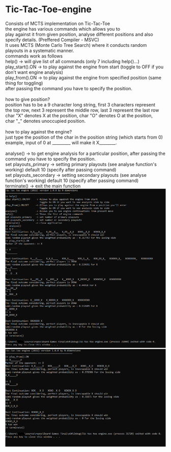 # Tic-Tac-Toe-engine
Consists of MCTS implementation on Tic-Tac-Toe <br/>
the engine has various commands which allows you to <br/>
play against it from given position, analyse different positions and also specify details. (Preffered Compiler - MSVC) <br/>
It uses MCTS (Monte Carlo Tree Search) where it conducts random playouts in a systematic manner. <br/>
commands work as follows <br/>
help()                 -> will give list of all commands (only 7 including help()...) <br/>
play_start().ON        -> to play against the engine from start (toggle to OFF if you don't want engine analysis) <br/>
play_from().ON         -> to play against the engine from specified position (same thing for toggling) <br/>
                          after passing the command you have to specify the position. <br/> <br/>
how to give position? <br/>
position has to be a 9 character long string, first 3 characters represent <br/>
the top row, next 3 represent the middle row, last 3 represent the last row <br/>
char "X" denotes X at the position, char "O" denotes O at the position, <br/>
char "_" denotes unoccupied position. <br/> <br/>
how to play against the engine? <br/>
just type the position of the char in the position string (which starts from 0) <br/>
example, input of 0 at _________ will make it X________. <br/> <br/>
analyse()              -> to get engine analysis for a particular position, after passing the command you have to specify the position.<br/>
set playouts_primary   -> setting primary playouts (see analyse function's working) default 10 (specify after passing command) <br/>
set playouts_secondary -> setting secondary playouts (see analyse function's working) default 10 (specify after passing command) <br/>
terminate()            -> exit the main function <br/>
![tic-tac-toe_output_1](https://github.com/N-dimensions/board-game-engines/blob/main/Tic-tac-toe-engine_output_1(2).PNG)
![tic-tac-toe_output_2](https://github.com/N-dimensions/board-game-engines/blob/main/Tic-tac-toe-engine_output_2(2).PNG)
